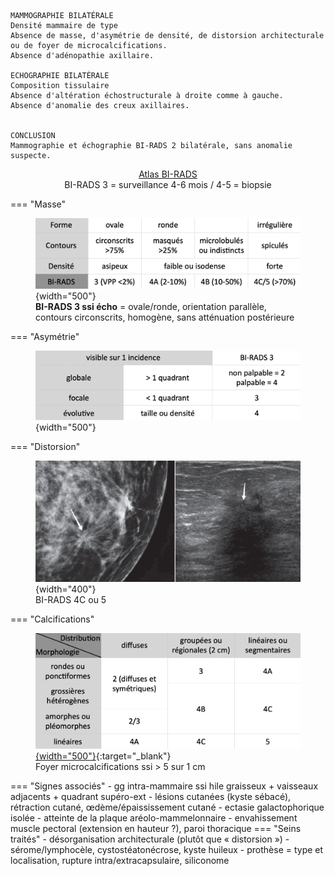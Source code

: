 ```
MAMMOGRAPHIE BILATÉRALE
Densité mammaire de type
Absence de masse, d'asymétrie de densité, de distorsion architecturale ou de foyer de microcalcifications.
Absence d'adénopathie axillaire.

ECHOGRAPHIE BILATÉRALE
Composition tissulaire
Absence d'altération échostructurale à droite comme à gauche.
Absence d'anomalie des creux axillaires.


CONCLUSION
Mammographie et échographie BI-RADS 2 bilatérale, sans anomalie suspecte.
```

<p style="text-align: center"><a href="https://www.acr.org/-/media/ACR/Files/RADS/BI-RADS/BIRADS-Poster.pdf"target="_blank">Atlas BI-RADS</a></br>BI-RADS 3 = surveillance 4-6 mois / 4-5 = biopsie</p>

=== "Masse"
    <figure markdown="span">
        ![](assets/masse.jpg){width="500"}
        <figcaption>**BI-RADS 3 ssi écho** = ovale/ronde, orientation parallèle, contours circonscrits, homogène, sans atténuation postérieure</figcaption>
    </figure>
=== "Asymétrie"
    <figure markdown="span">
        ![](assets/asym.jpg){width="500"}
    </figure>
=== "Distorsion"
    <figure markdown="span">
        ![](assets/distor.jpg){width="400"}
        <figcaption>BI-RADS 4C ou 5</figcaption>
    </figure>
=== "Calcifications"
    <figure markdown="span">
        [![](assets/calcif.jpg){width="500"}](https://radiologyassistant.nl/breast/bi-rads/bi-rads-for-mammography-and-ultrasound-2013#mammography-breast-imaging-lexicon-calcifications){:target="_blank"}
        <figcaption>Foyer microcalcifications ssi > 5 sur 1 cm</figcaption>
    </figure>
=== "Signes associés"
    - gg intra-mammaire ssi hile graisseux + vaisseaux adjacents + quadrant supéro-ext
    - lésions cutanées (kyste sébacé), rétraction cutané, œdème/épaississement cutané 
    - ectasie galactophorique isolée
    - atteinte de la plaque aréolo-mammelonnaire
    - envahissement muscle pectoral (extension en hauteur ?), paroi thoracique
=== "Seins traités"
    - désorganisation architecturale (plutôt que « distorsion »)
    - sérome/lymphocèle, cystostéatonécrose, kyste huileux
    - prothèse = type et localisation, rupture intra/extracapsulaire, siliconome